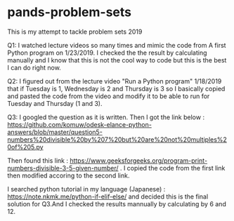 # pands-problem-sets

This is my attempt to tackle problem sets 2019

Q1: I watched lecture videos so many times and mimic the code from A first Python program on 1/23/2019. I checked the the result by calculating manually and I know that this is not the cool way to code but this is the best I can do right now.

Q2: I figured out from the lecture video "Run a Python program" 1/18/2019 that if Tuesday is 1, Wednesday is 2 and Thursday is 3 so I basically copied and pasted the code from the video and modify it to be able to run for Tuesday and Thursday (1 and 3). 

Q3: I googled the question as it is written. Then I got the link below :
https://github.com/komuw/odesk-elance-python-answers/blob/master/question5-numbers%20divisible%20by%207%20but%20are%20not%20multiples%20of%205.py

Then found this link : https://www.geeksforgeeks.org/program-print-numbers-divisible-3-5-given-number/ . I copied the code from the first link then modified accoring to the second link. 

I searched python tutorial in my language (Japanese) : https://note.nkmk.me/python-if-elif-else/ and decided this is the final solution for Q3.And I checked the results mannually by calculating by 6 and 12. 
